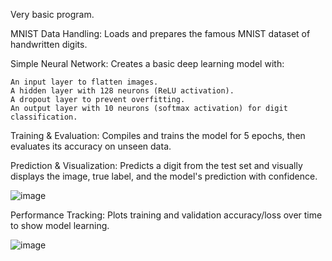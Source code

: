 Very basic program.

MNIST Data Handling: Loads and prepares the famous MNIST dataset of handwritten digits.

Simple Neural Network: Creates a basic deep learning model with:

    An input layer to flatten images.
    A hidden layer with 128 neurons (ReLU activation).
    A dropout layer to prevent overfitting.
    An output layer with 10 neurons (softmax activation) for digit classification.

Training & Evaluation: Compiles and trains the model for 5 epochs, then evaluates its accuracy on unseen data.

Prediction & Visualization: Predicts a digit from the test set and visually displays the image, true label, and the model's prediction with confidence.

![image](https://github.com/user-attachments/assets/93becf1a-0924-47db-be0a-c77f729cb0a3)

Performance Tracking: Plots training and validation accuracy/loss over time to show model learning.

![image](https://github.com/user-attachments/assets/19b0ca6a-9345-4529-8316-868327dc9f68)
